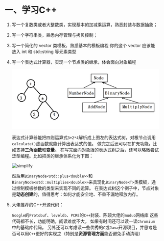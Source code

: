# 一、学习C++

1. 写一个复数类或者大整数类，实现基本的加减乘运算，熟悉封装与数据抽象；

2. 写一个字符串类，熟悉内存管理与拷贝控制；

3. 写一个简化的 vector<T> 类模板，熟悉基本的模板编程
    你的这个 vector 应该能放入 int 和 std::string 等元素类型

4. 写一个表达式计算器，实现一个节点类的继承，体会面向对象编程

    ![calculate](./picture/calculate.png)

    表达式计算器能把四则运算式`3+2*4`解析成上图左的表达式树，对根节点调用`calculate()`虚函数就能计算出表达式的值。
    做完之后还可以在扩充功能，比如支持**三角函数**和**变量**。
    在写完面向对象版的表达式树之后，还可以略微尝试泛型编程。比如把类的继承体系化为下图：

    ![simplify](./picture/simplify.png)

    然后用`BinaryNode<std::plus<double>>`和`BinaryNode<std::multiplies<double>>`来具现化`BinaryNode<T>`类模板，通过控制模板参数的类型来实现不同的运算。
    在表达式树这个例子中，节点对象是**动态创建**的，值得思考：如何才能安全地、不重不漏地释放内存。

5. 大佬推荐的C++开源代码：

    `Google`的`Protobuf`、`leveldb`、`PCRE`的`C++`封装、陈硕大佬的`muduo`网络库
    这些代码都不长，功能明确，阅读难度不大。
    如果有时间还可以读一读`Chromium`中的基础库代码。
    另外还可以考虑读一些优秀的`C`或`Java`开源项目，并思考是否可以用`C++`更好的实现之（特别是**资源管理方面**能否避免手动清理）


